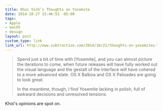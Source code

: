 ```yaml
---
title: Khoi Vinh’s Thoughts on Yosemite
date: 2014-10-27 15:46:53 -05:00
tags:
- Apple
- macOS
- design
layout: post
custom_type: link
link_url: http://www.subtraction.com/2014/10/21/thoughts-on-yosemites-look-and-feel/
---
```


> Spend just a bit of time with [Yosemite], and you can almost picture the iterations to come, when future releases will have fully worked out the visual language and the gestalt of the interface will have cohered to a more advanced state. OS X Balboa and OS X Palisades are going to look great.
>
> In the meantime, though, I find Yosemite lacking in polish, full of awkward decisions and unresolved tensions.

Khoi's opinions are spot on.
